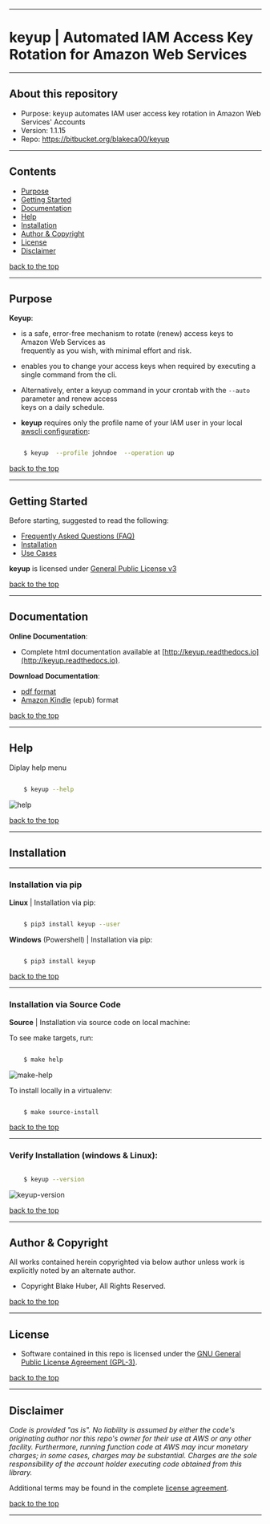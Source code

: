 * * *
#   **keyup** |  Automated IAM Access Key Rotation for Amazon Web Services
* * *

## About this repository

* Purpose:        keyup automates IAM user access key rotation in Amazon Web Services' Accounts
* Version: 1.1.15
* Repo:           https://bitbucket.org/blakeca00/keyup


* * *

## Contents

* [Purpose](#markdown-header-purpose)
* [Getting Started](#markdown-header-getting-started)
* [Documentation](#markdown-header-documentation)
* [Help](#markdown-header-help)
* [Installation](#markdown-header-installation)
* [Author & Copyright](#markdown-header-author-copyright)
* [License](#markdown-header-license)
* [Disclaimer](#markdown-header-disclaimer)

[back to the top](#markdown-header-about-this-repository)

* * *

## Purpose ##

**Keyup**:

* is a safe, error-free mechanism to rotate (renew) access keys to Amazon Web Services as  
frequently as you wish, with minimal effort and risk.

* enables you to change your access keys when required by executing a single command from the cli.  

* Alternatively, enter a keyup command in your crontab with the ``` --auto ``` parameter and renew access  
keys on a daily schedule.

* **keyup** requires only the profile name of your IAM user in your local [awscli configuration](https://docs.aws.amazon.com/cli/latest/reference/):

```bash

    $ keyup  --profile johndoe  --operation up

```

[back to the top](#markdown-header-about-this-repository)

* * *


## Getting Started

Before starting, suggested to read the following:

* [Frequently Asked Questions (FAQ)](http://keyup.readthedocs.io/en/latest/FAQ.html)
* [Installation](http://keyup.readthedocs.io/en/latest/installation.html)
* [Use Cases](http://keyup.readthedocs.io/en/latest/usecases.html)

**keyup** is licensed under [General Public License v3](http://keyup.readthedocs.io/en/latest/license.html)

[back to the top](#markdown-header-about-this-repository)

* * *

## Documentation ##

**Online Documentation**:

* Complete html documentation available at [http://keyup.readthedocs.io](http://keyup.readthedocs.io).

**Download Documentation**:

* [pdf format](https://readthedocs.org/projects/keyup/downloads/pdf/latest/)
* [Amazon Kindle](https://readthedocs.org/projects/keyup/downloads/epub/latest/) (epub) format

[back to the top](#markdown-header-about-this-repository)

* * *

## Help ##

Diplay help menu

```bash

    $ keyup --help

```

![help](./assets/help-menu.png)

[back to the top](#markdown-header-about-this-repository)

* * *
## Installation
* * *

### Installation via pip

**Linux** | Installation via pip:

```bash

    $ pip3 install keyup --user

```

**Windows** (Powershell) | Installation via pip:

```bash

    $ pip3 install keyup

```

[back to the top](#markdown-header-about-this-repository)

* * *

### Installation via Source Code


**Source** | Installation via source code on local machine:

To see make targets, run:

```bash

    $ make help
```

![make-help](./assets/make-help.png)


To install locally in a virtualenv:

```bash

    $ make source-install

```

[back to the top](#markdown-header-about-this-repository)

* * *

### Verify Installation (windows & Linux):

```bash

    $ keyup --version

```

![keyup-version](./assets/keyup-version.png)

[back to the top](#markdown-header-about-this-repository)

* * *

## Author & Copyright

All works contained herein copyrighted via below author unless work is explicitly noted by an alternate author.

* Copyright Blake Huber, All Rights Reserved.

[back to the top](#markdown-header-about-this-repository)

* * *

## License

* Software contained in this repo is licensed under the [GNU General Public License Agreement (GPL-3)](https://bitbucket.org/blakeca00/keyup/src/master/LICENSE.txt).

[back to the top](#markdown-header-about-this-repository)

* * *

## Disclaimer

*Code is provided "as is". No liability is assumed by either the code's originating author nor this repo's owner for their use at AWS or any other facility. Furthermore, running function code at AWS may incur monetary charges; in some cases, charges may be substantial. Charges are the sole responsibility of the account holder executing code obtained from this library.*

Additional terms may be found in the complete [license agreement](https://bitbucket.org/blakeca00/keyup/src/master/LICENSE.txt).

[back to the top](#markdown-header-about-this-repository)

* * *

